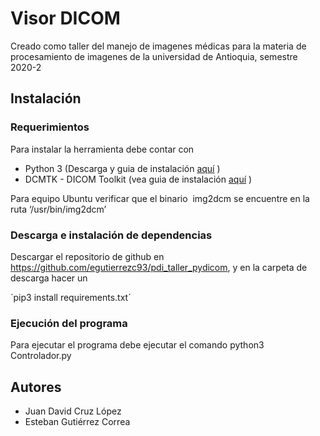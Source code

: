 # Visor DICOM

Creado como taller del manejo de imagenes médicas para la materia de procesamiento de imagenes de la universidad de Antioquia, semestre 2020-2

## Instalación

### Requerimientos
Para instalar la herramienta debe contar con
* Python 3 (Descarga y guia de instalación [aquí](https://www.python.org/downloads/) )
* DCMTK - DICOM Toolkit (vea guia de instalación [aquí](https://dicom.offis.de/dcmtk.php.en) )

Para equipo Ubuntu verificar que el binario ​ img2dcm se encuentre en la ruta
  ‘/usr/bin/img2dcm’

### Descarga e instalación de dependencias
Descargar el repositorio de github en ​ https://github.com/egutierrezc93/pdi_taller_pydicom​ , y
en la carpeta de descarga hacer un
  
  ´pip3 install requirements.txt´


### Ejecución del programa
Para ejecutar el programa debe ejecutar el comando
python3 Controlador.py

## Autores
* Juan David Cruz López
* Esteban Gutiérrez Correa
